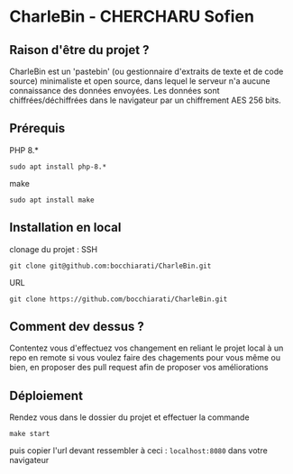 # CharleBin -  CHERCHARU Sofien

## Raison d'être du projet ? 

CharleBin est un 'pastebin' (ou gestionnaire d'extraits de texte et de code source) minimaliste et open source, dans lequel le serveur n'a aucune connaissance des données envoyées. Les données sont chiffrées/déchiffrées dans le navigateur par un chiffrement AES 256 bits.

## Prérequis

PHP 8.*
```
sudo apt install php-8.*
```

make
```
sudo apt install make
```

## Installation en local 

clonage du projet :
SSH 
```
git clone git@github.com:bocchiarati/CharleBin.git
```
URL 
```
git clone https://github.com/bocchiarati/CharleBin.git
```

## Comment dev dessus ? 

Contentez vous d'effectuez vos changement en reliant le projet local à un repo en remote si vous voulez faire des chagements pour vous même ou bien, en proposer des pull request afin de proposer vos améliorations

## Déploiement 

Rendez vous dans le dossier du projet et effectuer la commande 
```
make start
```
 puis copier l'url devant ressembler à ceci : `localhost:8080` dans votre navigateur

